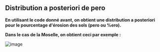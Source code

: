 ## Distribution a posteriori de pero

**En utilisant le code donné avant, on obtient une distribution a posteriori pour le pourcentage d'érosion des sols (pero ou %ero).**

**Dans le cas de la Moselle, on obtient ceci par exemple :**

![image](https://github.com/user-attachments/assets/7430f78e-d10d-4012-bdbe-9e1905f07438)
